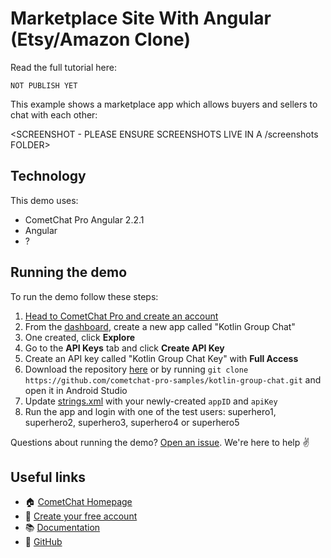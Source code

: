 # Marketplace Site With Angular (Etsy/Amazon Clone)

Read the full tutorial here:

    NOT PUBLISH YET

This example shows a marketplace app which allows buyers and sellers to chat with each other:

<SCREENSHOT - PLEASE ENSURE SCREENSHOTS LIVE IN A /screenshots FOLDER>

## Technology
This demo uses:

* CometChat Pro Angular 2.2.1
* Angular
* ? 

## Running the demo

To run the demo follow these steps:

1. [Head to CometChat Pro and create an account](https://www.cometchat.com/pro?utm_source=github&utm_medium=link&utm_campaign=NAMEOFREPO)
2. From the [dashboard](https://app.cometchat.com/signup?utm_source=github&utm_medium=link&utm_campaign=NAMEOFREPO), create a new app called "Kotlin Group Chat"
3. One created, click **Explore**
4. Go to the **API Keys** tab and click **Create API Key**
5. Create an API key called "Kotlin Group Chat Key" with **Full Access**
4. Download the repository [here](https://github.com/cometchat-pro-samples/kotlin-group-chat/archive/master.zip) or by running `git clone https://github.com/cometchat-pro-samples/kotlin-group-chat.git` and open it in Android Studio
5. Update [strings.xml](https://github.com/cometchat-pro-samples/kotlin-group-chat/blob/master/app/src/main/res/values/strings.xml) with your newly-created `appID` and `apiKey`
6. Run the app and login with one of the test users: superhero1, superhero2, superhero3, superhero4 or superhero5

Questions about running the demo? [Open an issue](https://github.com/cometchat-pro-samples/kotlin-group-chat/issues). We're here to help ✌️


## Useful links

- 🏠 [CometChat Homepage](https://www.cometchat.com/pro/?utm_source=github&utm_medium=link&utm_campaign=NAMEOFREPO)
- 🚀 [Create your free account](https://app.cometchat.com/signup/?utm_source=github&utm_medium=link&utm_campaign=NAMEOFREPO)
- 📚 [Documentation](https://prodocs.cometchat.com/?utm_source=github&utm_medium=link&utm_campaign=NAMEOFREPO)
- 👾 [GitHub](https://www.github.com/cometchat-pro)

